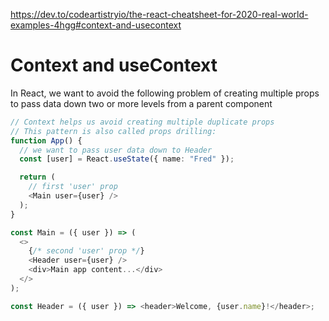 https://dev.to/codeartistryio/the-react-cheatsheet-for-2020-real-world-examples-4hgg#context-and-usecontext

# Context and useContext

In React, we want to avoid the following problem of creating multiple props to pass data down two or more levels from a parent component

```ts
// Context helps us avoid creating multiple duplicate props
// This pattern is also called props drilling:
function App() {
  // we want to pass user data down to Header
  const [user] = React.useState({ name: "Fred" });

  return (
    // first 'user' prop
    <Main user={user} />
  );
}

const Main = ({ user }) => (
  <>
    {/* second 'user' prop */}
    <Header user={user} />
    <div>Main app content...</div>
  </>
);

const Header = ({ user }) => <header>Welcome, {user.name}!</header>;
```
